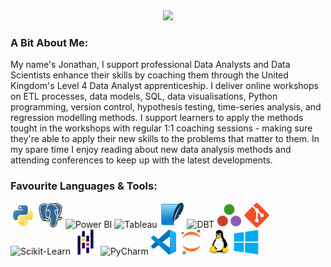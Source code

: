 <div align="center">
  <a href="https://www.linkedin.com/in/jonathanroberts93/">
    <img src="https://img.shields.io/badge/LinkedIn-blue?logo=linkedin&logoColor=white&style=for-the-badge"/>
  </a>
</div>

### A Bit About Me:

My name's Jonathan, I support professional Data Analysts and Data Scientists enhance their skills by coaching them through the United Kingdom's Level 4 Data Analyst apprenticeship. I deliver online workshops on ETL processes, data models, SQL, data visualisations, Python programming, version control, hypothesis testing, time-series analysis, and regression modelling methods. I support learners to apply the methods tought in the workshops with regular 1:1 coaching sessions - making sure they're able to apply their new skills to the problems that matter to them. In my spare time I enjoy reading about new data analysis methods and attending conferences to keep up with the latest developments.

### Favourite Languages & Tools:
<div>
  <img src="https://github.com/devicons/devicon/blob/master/icons/python/python-original.svg" title="Python" alt="Python" width=40 height=40 />
  <img src="https://github.com/devicons/devicon/blob/master/icons/postgresql/postgresql-original.svg" title="PostgreSQL" alt="PostgreSQL" width=40 height=40 />
  <img src="https://upload.wikimedia.org/wikipedia/en/2/20/Power_BI_logo.svg" title="Power BI" alt="Power BI" width=40 height=40 />
  <img src="https://seeklogo.com/images/T/tableau-software-logo-F1CE2CA54A-seeklogo.com.png" title="Tableau" alt="Tableau" width=40 height=40 />
  <img src="https://github.com/devicons/devicon/blob/master/icons/sqlite/sqlite-original.svg" title="SQLite" alt="SQLite" width=40 height=40 />
  <img src="https://images.prismic.io/sacra/8c4e2406-d9ab-466a-8799-acaebb3bcb34_dbt-logo-500AB0BAA7-seeklogo.com.png" title="DBT" alt="DBT" width=40 height=40 />
  <img src="https://github.com/devicons/devicon/blob/master/icons/julia/julia-original.svg" title="Julia" alt="Julia" width=40 height=40 />
  <img src="https://github.com/devicons/devicon/blob/master/icons/git/git-original.svg" title="Git" alt="Git" width=40 height=40 />
  <img src="https://upload.wikimedia.org/wikipedia/commons/0/05/Scikit_learn_logo_small.svg" title="Scikit-Learn" alt="Scikit-Learn" width=40 height=40 />
  <img src="https://github.com/devicons/devicon/blob/master/icons/pandas/pandas-original.svg" title="Pandas" alt="Pandas" width=40 height=40 />
  <img src="https://upload.wikimedia.org/wikipedia/commons/1/1d/PyCharm_Icon.svg" title="PyCharm" alt="PyCharm" width=40 height=40 />
  <img src="https://github.com/devicons/devicon/blob/master/icons/vscode/vscode-original.svg" title="VSCode" alt="VSCode" width=40 height=40 />
  <img src="https://github.com/devicons/devicon/blob/master/icons/jupyter/jupyter-original.svg" title="Jupyter" alt="Jupyter" width=40 height=40 />
  <img src="https://github.com/devicons/devicon/blob/master/icons/linux/linux-original.svg" title="Linux" alt="Linux" width=40 height=40 />
  <img src="https://github.com/devicons/devicon/blob/master/icons/windows8/windows8-original.svg" title="Windows" alt="Windows" width=40 height=40 />
</div>

<!-- **jwr42/jwr42** is a ✨ _special_ ✨ repository because its `README.md` (this file) appears on your GitHub profile. -->
